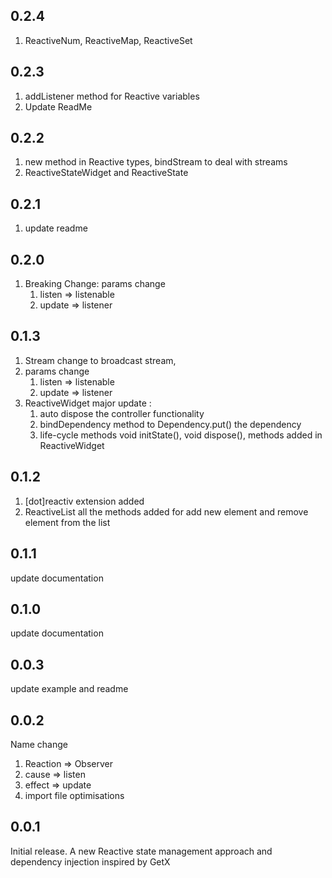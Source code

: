 ## 0.2.4
1. ReactiveNum, ReactiveMap, ReactiveSet

## 0.2.3
1. addListener method for Reactive variables
2. Update ReadMe

## 0.2.2
1. new method in Reactive types, bindStream to deal with streams
2. ReactiveStateWidget and ReactiveState

## 0.2.1
1. update readme

## 0.2.0
1. Breaking Change: params change
   1. listen => listenable
   2. update => listener

## 0.1.3
1. Stream change to broadcast stream,
2. params change
   1. listen => listenable
   2. update => listener
3. ReactiveWidget major update :
   1. auto dispose the controller functionality
   2. bindDependency method to Dependency.put() the dependency
   3. life-cycle methods void initState(), void dispose(), methods added in ReactiveWidget

## 0.1.2
1. [dot]reactiv extension added
2. ReactiveList all the methods added for add new element and remove element from the list

## 0.1.1
update documentation

## 0.1.0
update documentation

## 0.0.3
update example and readme

## 0.0.2
Name change
1. Reaction => Observer
2. cause => listen
3. effect => update
4. import file optimisations

## 0.0.1
Initial release.
A new Reactive state management approach and dependency injection  inspired by GetX
